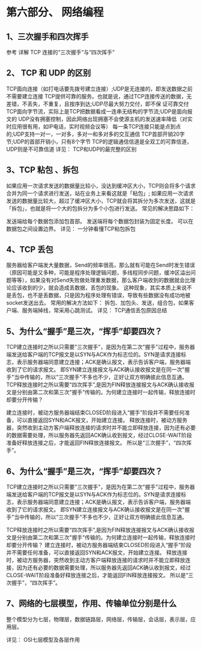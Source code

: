 # 第六部分、 网络编程

## 1、三次握手和四次挥手

参考 详解 TCP 连接的“三次握手”与“四次挥手”

## 2、 TCP 和 UDP 的区别

TCP面向连接（如打电话要先拨号建立连接）;UDP是无连接的，即发送数据之前不需要建立连接
TCP提供可靠的服务。也就是说，通过TCP连接传送的数据，无差错，不丢失，不重复，且按序到达;UDP尽最大努力交付，即不保 证可靠交付
TCP面向字节流，实际上是TCP把数据看成一连串无结构的字节流;UDP是面向报文的
UDP没有拥塞控制，因此网络出现拥塞不会使源主机的发送速率降低（对实时应用很有用，如IP电话，实时视频会议等）
每一条TCP连接只能是点到点的;UDP支持一对一，一对多，多对一和多对多的交互通信
TCP首部开销20字节;UDP的首部开销小，只有8个字节
TCP的逻辑通信信道是全双工的可靠信道，UDP则是不可靠信道
详见： TCP和UDP的最完整的区别

## 3、TCP 粘包 、拆包

如果应用一次请求发送的数据量比较小，没达到缓冲区大小，TCP则会将多个请求合并为同一个请求进行发送，站在业务上来看这就是「粘包」;
如果应用一次请求发送的数据量比较大，超过了缓冲区大小，TCP就会将其拆分为多次发送，这就是「拆包」，也就是将一个大的包拆分为多个小包进行发送。
常见的解决思路如下：

发送端给每个数据包添加包首部。
发送端将每个数据包封装为固定长度。
可以在数据包之间设置边界。
详见： 一分钟看懂TCP粘包拆包

## 4、TCP 丢包

服务器给客户端发大量数据，Send的频率很高，那么就有可能在Send时发生错误（原因可能是又多种，可能是程序处理逻辑问题，多线程同步问题，缓冲区溢出问题等等），如果没有对Send失败做处理重发数据，那么客户端收到的数据就会比理论应该收到的少，就会造成丢数据，丢包的现象。
这种现象，其实本质上来说不是丢包，也不是丢数据，只是因为程序处理有错误，导致有些数据没有成功地被socket发送出去。
常用的解决方法如下： 拆包、加包头、发送，组合包，如果客户端、服务端掉线，常采用心跳测试。
详见： TCP通信丢包原因总结

## 5、为什么“握手”是三次，“挥手”却要四次？

TCP建立连接时之所以只需要"三次握手"，是因为在第二次"握手"过程中，服务器端发送给客户端的TCP报文是以SYN与ACK作为标志位的。SYN是请求连接标志，表示服务器端同意建立连接；ACK是确认报文，表示告诉客户端，服务器端收到了它的请求报文。
即SYN建立连接报文与ACK确认接收报文是在同一次"握手"当中传输的，所以"三次握手"不多也不少，正好让双方明确彼此信息互通。
TCP释放连接时之所以需要“四次挥手”,是因为FIN释放连接报文与ACK确认接收报文是分别由第二次和第三次"握手"传输的。为何建立连接时一起传输，释放连接时却要分开传输？

建立连接时，被动方服务器端结束CLOSED阶段进入“握手”阶段并不需要任何准备，可以直接返回SYN和ACK报文，开始建立连接。
释放连接时，被动方服务器，突然收到主动方客户端释放连接的请求时并不能立即释放连接，因为还有必要的数据需要处理，所以服务器先返回ACK确认收到报文，经过CLOSE-WAIT阶段准备好释放连接之后，才能返回FIN释放连接报文。
所以是“三次握手”，“四次挥手”。

## 6、为什么“握手”是三次，“挥手”却要四次？

TCP建立连接时之所以只需要"三次握手"，是因为在第二次"握手"过程中，服务器端发送给客户端的TCP报文是以SYN与ACK作为标志位的。SYN是请求连接标志，表示服务器端同意建立连接；ACK是确认报文，表示告诉客户端，服务器端收到了它的请求报文。
即SYN建立连接报文与ACK确认接收报文是在同一次"握手"当中传输的，所以"三次握手"不多也不少，正好让双方明确彼此信息互通。

TCP释放连接时之所以需要“四次挥手”,是因为FIN释放连接报文与ACK确认接收报文是分别由第二次和第三次"握手"传输的。为何建立连接时一起传输，释放连接时却要分开传输？
建立连接时，被动方服务器端结束CLOSED阶段进入“握手”阶段并不需要任何准备，可以直接返回SYN和ACK报文，开始建立连接。
释放连接时，被动方服务器，突然收到主动方客户端释放连接的请求时并不能立即释放连接，因为还有必要的数据需要处理，所以服务器先返回ACK确认收到报文，经过CLOSE-WAIT阶段准备好释放连接之后，才能返回FIN释放连接报文。
所以是“三次握手”，“四次挥手”。

## 7、网络的七层模型，作用、传输单位分别是什么

整个模型分为七层，物理层，数据链路层，网络层，传输层，会话层，表示层，应用层。

详见： OSI七层模型及各层作用